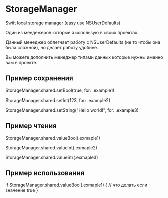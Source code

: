 # StorageManager
Swift local storage manager (easy use NSUserDefaults)

Один из мендежеров которые я использую в своих проектах.

Данный менеджер облегчает работу с NSUserDefaults (не то чтобы она была сложной), но делает работу удобнее.

Вы можете дополнить менеджер типами данных которые нужны именно вам в проекте. 

Пример сохранения
---
StorageManager.shared.setBool(true, for: .example1)

StorageManager.shared.setInt(123, for: .example2)

StorageManager.shared.setString("Hello world!", for: .example3)

Пример чтения
---
StorageManager.shared.valueBool(.exmaple1)

StorageManager.shared.valueInt(.exmaple2)

StorageManager.shared.valueStr(.exmaple3)

Пример использования
---
if StorageManager.shared.valueBool(.exmaple1) {
    // что делать если значение true
}

